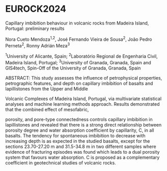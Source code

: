 # EUROCK2024
 Capillary imbibition behaviour in volcanic rocks from Madeira Island, Portugal: preliminary results

Nora Cueto Mendoza<sup>1,2</sup>, José Fernando Vieira de Sousa<sup>2</sup>, João Pedro Perneta<sup>2</sup>, Ronny Adrián Meza<sup>3</sup>

<sup>1</sup>University of Alicante, Spain; <sup>2</sup>Laboratório Regional de Engenharia Civil, Madeira Island, Portugal; <sup>3</sup>University of Granada, Granada, Spain and GIS4tech, Spin-Off of the University of Granada, Granada, Spain

ABSTRACT: 
This study assesses the influence of petrophysical properties, petrographic features, and depth on capillary imbibition of basalts and lapillistones from the Upper and Middle

Volcanic Complexes of Madeira Island, Portugal, via multivariate statistical analyses and machine learning methods approach. Results demonstrated that the combined effect of mesofabric,

porosity, and pore-type connectedness controls capillary imbibition in lapillistones and revealed that there is a strong direct relationship between porosity degree and water absorption coefficient by capillarity, C, in all basalts. The tendency for spontaneous imbibition to decrease with increasing depth is as expected in the studied basalts, except for the sections 23.70-27.20 m and 31.5-34.8 m in two different samples where evidence of fracturing episodes was found which leads to a dual porosity system that favours water absorption. C is proposed as a complementary coefficient in geotechnical studies of volcanic rocks.
